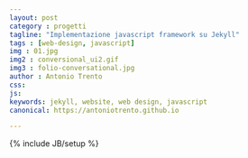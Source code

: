 ```yaml
---
layout: post
category : progetti
tagline: "Implementazione javascript framework su Jekyll"
tags : [web-design, javascript]
img : 01.jpg
img2 : conversional_ui2.gif
img3 : folio-conversational.jpg
author : Antonio Trento
css: 
js: 
keywords: jekyll, website, web design, javascript
canonical: https://antoniotrento.github.io

---
```

{% include JB/setup %}
<!--more-->
